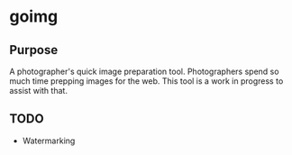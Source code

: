 # goimg

## Purpose

A photographer's quick image preparation tool. Photographers spend so much time prepping images for the web.
This tool is a work in progress to assist with that.

## TODO

- Watermarking
